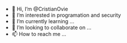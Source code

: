 - 👋 Hi, I’m @CristianOvie
- 👀 I’m interested in programation and security
- 🌱 I’m currently learning ...
- 💞️ I’m looking to collaborate on ...
- 📫 How to reach me ...

<!---
CristianOvie/CristianOvie is a ✨ special ✨ repository because its `README.md` (this file) appears on your GitHub profile.
You can click the Preview link to take a look at your changes.
--->
